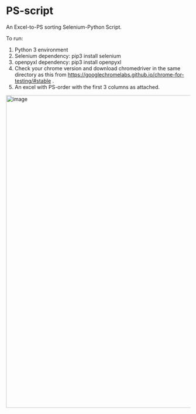 # PS-script
An Excel-to-PS sorting Selenium-Python Script.

To run:
1) Python 3 environment
2) Selenium dependency: pip3 install selenium
3) openpyxl dependency: pip3 install openpyxl
4) Check your chrome version and download chromedriver in the same directory as this from https://googlechromelabs.github.io/chrome-for-testing/#stable .
5) An excel with PS-order with the first 3 columns as attached.
<img width="854" alt="image" src="https://github.com/mokshpapneja/PS-script/assets/84846039/6b8e8280-5dcd-4ed4-ae99-d32488e0dcd8">
